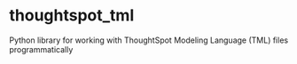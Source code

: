 # thoughtspot_tml
Python library for working with ThoughtSpot Modeling Language (TML) files programmatically
